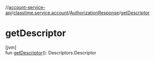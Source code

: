 //[account-service-api](../../../index.md)/[classtime.service.account](../index.md)/[AuthorizationResponse](index.md)/[getDescriptor](get-descriptor.md)

# getDescriptor

[jvm]\
fun [getDescriptor](get-descriptor.md)(): Descriptors.Descriptor
